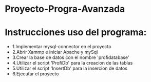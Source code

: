 # Proyecto-Progra-Avanzada

# Instrucciones uso del programa:

* 1.Implementar mysql-connector en el proyecto
* 2.Abrir Xammp e iniciar Apache y mySql
* 3.Crear la base de datos con el nombre 'profidatabase'
* 4.Utilizar el script 'ProfiDb' para la creacion de las tablas
* 5.Utilizar el script 'InsertDb' para la insercion de datos
* 6.Ejecutar el proyecto
